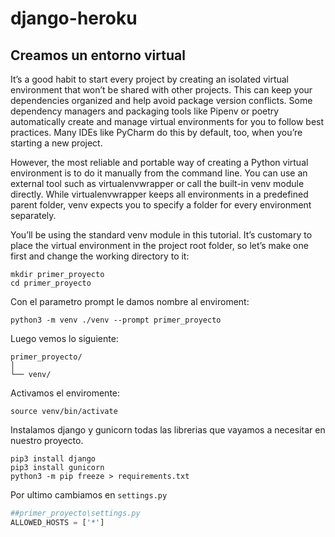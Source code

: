 # django-heroku

## Creamos un entorno virtual
It’s a good habit to start every project by creating an isolated virtual environment that won’t be shared with other projects. This can keep your dependencies organized and help avoid package version conflicts. Some dependency managers and packaging tools like Pipenv or poetry automatically create and manage virtual environments for you to follow best practices. Many IDEs like PyCharm do this by default, too, when you’re starting a new project.

However, the most reliable and portable way of creating a Python virtual environment is to do it manually from the command line. You can use an external tool such as virtualenvwrapper or call the built-in venv module directly. While virtualenvwrapper keeps all environments in a predefined parent folder, venv expects you to specify a folder for every environment separately.

You’ll be using the standard venv module in this tutorial. It’s customary to place the virtual environment in the project root folder, so let’s make one first and change the working directory to it:

```
mkdir primer_proyecto
cd primer_proyecto
```

Con el parametro prompt le damos nombre al enviroment:

```
python3 -m venv ./venv --prompt primer_proyecto
```

Luego vemos lo siguiente:

```
primer_proyecto/
│
└── venv/
```

Activamos el enviromente:

```
source venv/bin/activate
```

Instalamos django y gunicorn todas las librerias que vayamos a necesitar en nuestro proyecto.


```
pip3 install django
pip3 install gunicorn
python3 -m pip freeze > requirements.txt
```

Por ultimo cambiamos en `settings.py`

```python
##primer_proyecto\settings.py
ALLOWED_HOSTS = ['*']
```


